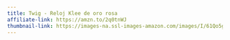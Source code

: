 ```yaml
---
title: Twig - Reloj Klee de oro rosa
affiliate-link: https://amzn.to/2q0tnWJ
thumbnail-link: https://images-na.ssl-images-amazon.com/images/I/61Qo5g6JeyL._UX679_.jpg
---
```

